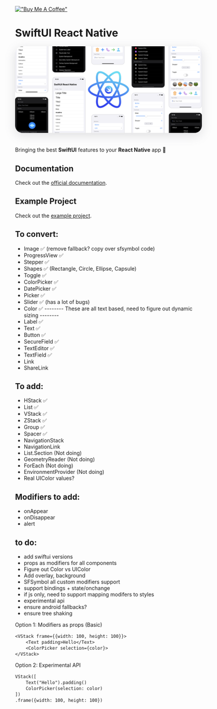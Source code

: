 [!["Buy Me A Coffee"](https://www.buymeacoffee.com/assets/img/custom_images/orange_img.png)](https://www.buymeacoffee.com/hugemathguy)

# SwiftUI React Native

<img class="cover" style="border-radius: 20px; box-shadow: rgba(100, 100, 111, 0.2) 0px 7px 29px 0px; margin-bottom: 20px" src="assets/cover.png" />

Bringing the best **SwiftUI** features to your **React Native** app :rocket:

## Documentation

Check out the [official documentation](https://swiftui-react-native.vercel.app).

## Example Project

Check out the [example project](./example/).

## To convert:

- Image ✅ (remove fallback? copy over sfsymbol code)
- ProgressView ✅
- Stepper ✅
- Shapes ✅ (Rectangle, Circle, Ellipse, Capsule)
- Toggle ✅
- ColorPicker ✅
- DatePicker ✅
- Picker ✅
- Slider ✅ (has a lot of bugs)
- Color ✅
  -------- These are all text based, need to figure out dynamic sizing --------
- Label ✅
- Text ✅
- Button ✅
- SecureField ✅
- TextEditor ✅
- TextField ✅
- Link
- ShareLink

## To add:

- HStack ✅
- List ✅
- VStack ✅
- ZStack ✅
- Group ✅
- Spacer ✅
- NavigationStack
- NavigationLink
- List.Section (Not doing)
- GeometryReader (Not doing)
- ForEach (Not doing)
- EnvironmentProvider (Not doing)
- Real UIColor values?

## Modifiers to add:

- onAppear
- onDisappear
- alert

## to do:

- add swiftui versions
- props as modifiers for all components
- Figure out Color vs UIColor
- Add overlay, background
- SFSymbol all custom modifiers support
- support bindings + state/onchange
- if js only, need to support mapping modifers to styles
- experimental api
- ensure android fallbacks?
- ensure tree shaking

Option 1: Modifiers as props (Basic)

```tsx
<VStack frame={{width: 100, height: 100}}>
    <Text padding>Hello</Text>
    <ColorPicker selection={color}>
</VStack>
```

Option 2: Experimental API

```tsx
VStack([
    Text("Hello").padding()
    ColorPicker(selection: color)
])
.frame({width: 100, height: 100})
```
